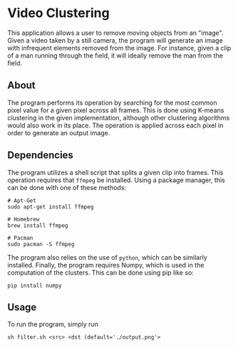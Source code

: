 # Video Clustering

This application allows a user to remove moving objects from an "image".
Given a video taken by a still camera, the program will generate an image
with infrequent elements removed from the image. For instance, given a
clip of a man running through the field, it will ideally remove the man
from the field.

## About

The program performs its operation by searching for the most common pixel
value for a given pixel across all frames. This is done using K-means
clustering in the given implementation, although other clustering algorithms
would also work in its place. The operation is applied across each pixel
in order to generate an output image.

## Dependencies

The program utilizes a shell script that splits a given clip into frames.
This operation requires that ```ffmpeg``` be installed. Using a package
manager, this can be done with one of these methods:

```
# Apt-Get
sudo apt-get install ffmpeg

# Homebrew
brew install ffmpeg

# Pacman
sudo pacman -S ffmpeg
```

The program also relies on the use of ```python```, which can be similarly
installed. Finally, the program requires Numpy, which is used in the
computation of the clusters. This can be done using pip like so:

```
pip install numpy
```

## Usage
To run the program, simply run

```sh filter.sh <src> <dst (default='./output.png'>```

